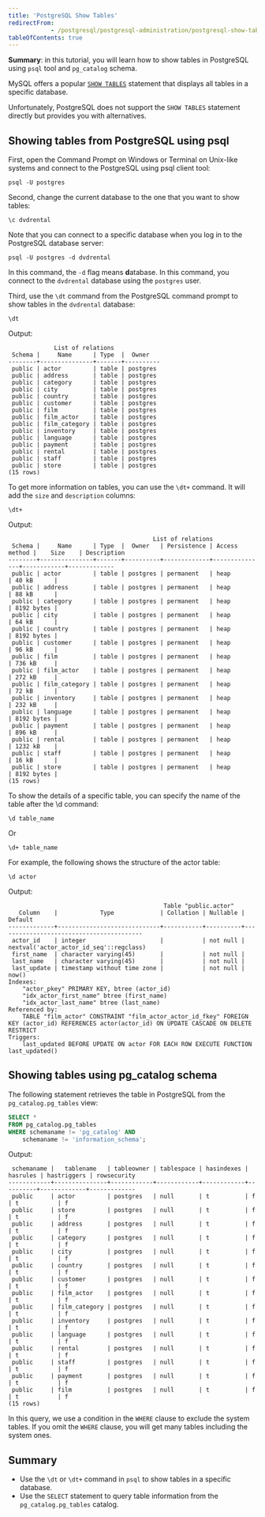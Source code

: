 ```yaml
---
title: 'PostgreSQL Show Tables'
redirectFrom: 
            - /postgresql/postgresql-administration/postgresql-show-tables
tableOfContents: true
---
```


**Summary**: in this tutorial, you will learn how to show tables in PostgreSQL using `psql` tool and `pg_catalog` schema.

MySQL offers a popular [`SHOW TABLES`](http://www.mysqltutorial.org/mysql-show-tables/) statement that displays all tables in a specific database.

Unfortunately, PostgreSQL does not support the `SHOW TABLES` statement directly but provides you with alternatives.

## Showing tables from PostgreSQL using psql

First, open the Command Prompt on Windows or Terminal on Unix-like systems and connect to the PostgreSQL using psql client tool:

```
psql -U postgres
```

Second, change the current database to the one that you want to show tables:

```
\c dvdrental
```

Note that you can connect to a specific database when you log in to the PostgreSQL database server:

```
psql -U postgres -d dvdrental
```

In this command, the `-d` flag means **d**atabase. In this command, you connect to the `dvdrental` database using the `postgres` user.

Third, use the `\dt` command from the PostgreSQL command prompt to show tables in the `dvdrental` database:

```
\dt
```

Output:

```
             List of relations
 Schema |     Name      | Type  |  Owner
--------+---------------+-------+----------
 public | actor         | table | postgres
 public | address       | table | postgres
 public | category      | table | postgres
 public | city          | table | postgres
 public | country       | table | postgres
 public | customer      | table | postgres
 public | film          | table | postgres
 public | film_actor    | table | postgres
 public | film_category | table | postgres
 public | inventory     | table | postgres
 public | language      | table | postgres
 public | payment       | table | postgres
 public | rental        | table | postgres
 public | staff         | table | postgres
 public | store         | table | postgres
(15 rows)
```

To get more information on tables, you can use the `\dt+` command. It will add the `size` and `description` columns:

```
\dt+
```

Output:

```
                                         List of relations
 Schema |     Name      | Type  |  Owner   | Persistence | Access method |    Size    | Description
--------+---------------+-------+----------+-------------+---------------+------------+-------------
 public | actor         | table | postgres | permanent   | heap          | 40 kB      |
 public | address       | table | postgres | permanent   | heap          | 88 kB      |
 public | category      | table | postgres | permanent   | heap          | 8192 bytes |
 public | city          | table | postgres | permanent   | heap          | 64 kB      |
 public | country       | table | postgres | permanent   | heap          | 8192 bytes |
 public | customer      | table | postgres | permanent   | heap          | 96 kB      |
 public | film          | table | postgres | permanent   | heap          | 736 kB     |
 public | film_actor    | table | postgres | permanent   | heap          | 272 kB     |
 public | film_category | table | postgres | permanent   | heap          | 72 kB      |
 public | inventory     | table | postgres | permanent   | heap          | 232 kB     |
 public | language      | table | postgres | permanent   | heap          | 8192 bytes |
 public | payment       | table | postgres | permanent   | heap          | 896 kB     |
 public | rental        | table | postgres | permanent   | heap          | 1232 kB    |
 public | staff         | table | postgres | permanent   | heap          | 16 kB      |
 public | store         | table | postgres | permanent   | heap          | 8192 bytes |
(15 rows)
```

To show the details of a specific table, you can specify the name of the table after the \\d command:

```
\d table_name
```

Or

```
\d+ table_name
```

For example, the following shows the structure of the actor table:

```
\d actor
```

Output:

```
                                            Table "public.actor"
   Column    |            Type             | Collation | Nullable |                 Default
-------------+-----------------------------+-----------+----------+-----------------------------------------
 actor_id    | integer                     |           | not null | nextval('actor_actor_id_seq'::regclass)
 first_name  | character varying(45)       |           | not null |
 last_name   | character varying(45)       |           | not null |
 last_update | timestamp without time zone |           | not null | now()
Indexes:
    "actor_pkey" PRIMARY KEY, btree (actor_id)
    "idx_actor_first_name" btree (first_name)
    "idx_actor_last_name" btree (last_name)
Referenced by:
    TABLE "film_actor" CONSTRAINT "film_actor_actor_id_fkey" FOREIGN KEY (actor_id) REFERENCES actor(actor_id) ON UPDATE CASCADE ON DELETE RESTRICT
Triggers:
    last_updated BEFORE UPDATE ON actor FOR EACH ROW EXECUTE FUNCTION last_updated()
```

## Showing tables using pg_catalog schema

The following statement retrieves the table in PostgreSQL from the `pg_catalog.pg_tables` view:

```sql
SELECT *
FROM pg_catalog.pg_tables
WHERE schemaname != 'pg_catalog' AND
    schemaname != 'information_schema';
```

Output:

```
 schemaname |   tablename   | tableowner | tablespace | hasindexes | hasrules | hastriggers | rowsecurity
------------+---------------+------------+------------+------------+----------+-------------+-------------
 public     | actor         | postgres   | null       | t          | f        | t           | f
 public     | store         | postgres   | null       | t          | f        | t           | f
 public     | address       | postgres   | null       | t          | f        | t           | f
 public     | category      | postgres   | null       | t          | f        | t           | f
 public     | city          | postgres   | null       | t          | f        | t           | f
 public     | country       | postgres   | null       | t          | f        | t           | f
 public     | customer      | postgres   | null       | t          | f        | t           | f
 public     | film_actor    | postgres   | null       | t          | f        | t           | f
 public     | film_category | postgres   | null       | t          | f        | t           | f
 public     | inventory     | postgres   | null       | t          | f        | t           | f
 public     | language      | postgres   | null       | t          | f        | t           | f
 public     | rental        | postgres   | null       | t          | f        | t           | f
 public     | staff         | postgres   | null       | t          | f        | t           | f
 public     | payment       | postgres   | null       | t          | f        | t           | f
 public     | film          | postgres   | null       | t          | f        | t           | f
(15 rows)
```

In this query, we use a condition in the `WHERE` clause to exclude the system tables. If you omit the `WHERE` clause, you will get many tables including the system ones.

## Summary

- Use the `\dt` or `\dt+` command in `psql` to show tables in a specific database.
- Use the `SELECT` statement to query table information from the `pg_catalog.pg_tables` catalog.
